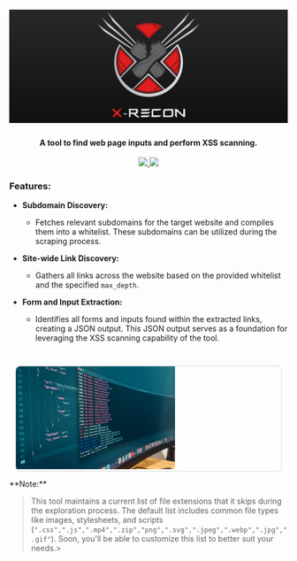 <h1 align="center">
  <br>
  <a href="https://github.com/joshkar/X-Recon"><img src=".imgs/banner.jpg" alt="X-Recon"></a>

</h1>

<h4 align="center">A tool to find web page inputs and perform XSS scanning.</h4>

<p align="center">

  <a href="http://python.org">
    <img src="https://img.shields.io/badge/python-v3-blue">
  </a>

  <a href="https://en.wikipedia.org/wiki/Linux">
    <img src="https://img.shields.io/badge/Platform-Linux-red">
  </a>

</p>

### Features:
- **Subdomain Discovery:**
  - Fetches relevant subdomains for the target website and compiles them into a whitelist. These subdomains can be utilized during the scraping process.

- **Site-wide Link Discovery:**
  - Gathers all links across the website based on the provided whitelist and the specified `max_depth`.

- **Form and Input Extraction:**
  - Identifies all forms and inputs found within the extracted links, creating a JSON output. This JSON output serves as a foundation for leveraging the XSS scanning capability of the tool.

<br>

<a href="https://github.com/joshkar/X-Recon" style="border-radius: 10px; border: 2px solid #eaeaea; display: inline-block; overflow: hidden; margin: 10px;">
  <img src=".imgs/demo1.jpg" alt="X-Recon" style="width: 60%; height: auto;">
</a>

<br>
**Note:** 

>This tool maintains a current list of file extensions that it skips during the exploration process. The default list includes common file types like images, stylesheets, and scripts (`".css",".js",".mp4",".zip","png",".svg",".jpeg",".webp",".jpg",".gif"`). Soon, you'll be able to customize this list to better suit your needs.>

